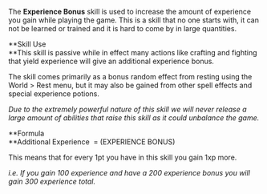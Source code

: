 ---
---
The **Experience Bonus** skill is used to increase the amount of experience you gain while playing the game. This is a skill that no one starts with, it can not be learned or trained and it is hard to come by in large quantities.

**Skill Use  
**This skill is passive while in effect many actions like crafting and fighting that yield experience will give an additional experience bonus.

The skill comes primarily as a bonus random effect from resting using the World > Rest menu, but it may also be gained from other spell effects and special experience potions.

_Due to the extremely powerful nature of this skill we will never release a large amount of abilities that raise this skill as it could unbalance the game._

**Formula  
**Additional Experience  = (EXPERIENCE BONUS)  
  
This means that for every 1pt you have in this skill you gain 1xp more.

_i.e. If you gain 100 experience and have a 200 experience bonus you will gain 300 experience total._